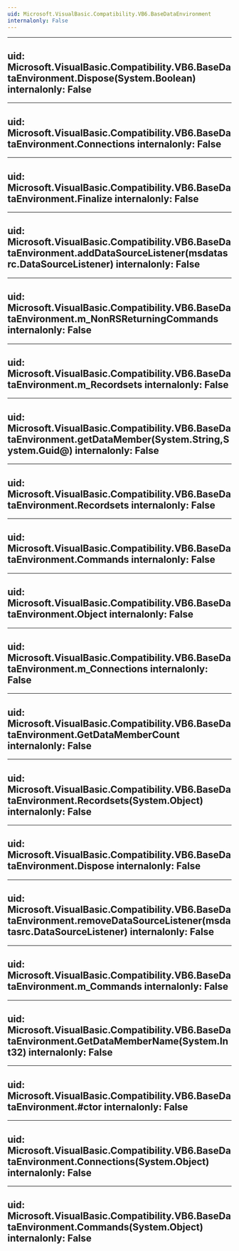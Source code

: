 ```yaml
---
uid: Microsoft.VisualBasic.Compatibility.VB6.BaseDataEnvironment
internalonly: False
---
```


---
uid: Microsoft.VisualBasic.Compatibility.VB6.BaseDataEnvironment.Dispose(System.Boolean)
internalonly: False
---

---
uid: Microsoft.VisualBasic.Compatibility.VB6.BaseDataEnvironment.Connections
internalonly: False
---

---
uid: Microsoft.VisualBasic.Compatibility.VB6.BaseDataEnvironment.Finalize
internalonly: False
---

---
uid: Microsoft.VisualBasic.Compatibility.VB6.BaseDataEnvironment.addDataSourceListener(msdatasrc.DataSourceListener)
internalonly: False
---

---
uid: Microsoft.VisualBasic.Compatibility.VB6.BaseDataEnvironment.m_NonRSReturningCommands
internalonly: False
---

---
uid: Microsoft.VisualBasic.Compatibility.VB6.BaseDataEnvironment.m_Recordsets
internalonly: False
---

---
uid: Microsoft.VisualBasic.Compatibility.VB6.BaseDataEnvironment.getDataMember(System.String,System.Guid@)
internalonly: False
---

---
uid: Microsoft.VisualBasic.Compatibility.VB6.BaseDataEnvironment.Recordsets
internalonly: False
---

---
uid: Microsoft.VisualBasic.Compatibility.VB6.BaseDataEnvironment.Commands
internalonly: False
---

---
uid: Microsoft.VisualBasic.Compatibility.VB6.BaseDataEnvironment.Object
internalonly: False
---

---
uid: Microsoft.VisualBasic.Compatibility.VB6.BaseDataEnvironment.m_Connections
internalonly: False
---

---
uid: Microsoft.VisualBasic.Compatibility.VB6.BaseDataEnvironment.GetDataMemberCount
internalonly: False
---

---
uid: Microsoft.VisualBasic.Compatibility.VB6.BaseDataEnvironment.Recordsets(System.Object)
internalonly: False
---

---
uid: Microsoft.VisualBasic.Compatibility.VB6.BaseDataEnvironment.Dispose
internalonly: False
---

---
uid: Microsoft.VisualBasic.Compatibility.VB6.BaseDataEnvironment.removeDataSourceListener(msdatasrc.DataSourceListener)
internalonly: False
---

---
uid: Microsoft.VisualBasic.Compatibility.VB6.BaseDataEnvironment.m_Commands
internalonly: False
---

---
uid: Microsoft.VisualBasic.Compatibility.VB6.BaseDataEnvironment.GetDataMemberName(System.Int32)
internalonly: False
---

---
uid: Microsoft.VisualBasic.Compatibility.VB6.BaseDataEnvironment.#ctor
internalonly: False
---

---
uid: Microsoft.VisualBasic.Compatibility.VB6.BaseDataEnvironment.Connections(System.Object)
internalonly: False
---

---
uid: Microsoft.VisualBasic.Compatibility.VB6.BaseDataEnvironment.Commands(System.Object)
internalonly: False
---

